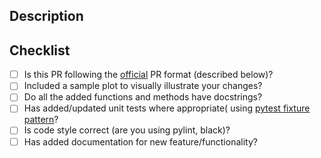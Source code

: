## Description
<!--
Thank you so much for your PR!  To help us review your contribution, please
consider the following points:

- The PR title should summarize the changes, for example "Add new group argument for the
  pair plot".  Avoid non-descriptive titles such as "Addresses issue #348". If your pull 
  request addresses an issue, please use the pull request title to describe 
  the issue and mention the issue number in the pull request description.

- The description should provide at least 1-2 sentences describing the pull request
  in detail (Why is this change required?  What problem does it solve?) and
  link to any relevant issues. If modifying a plot, render your plot to inspect for changes 
  and copy image in the pull request message on Github

- Please prefix the title of incomplete contributions with [WIP] (to indicate a work in 
  progress). WIPs may be useful to (1) indicate you are working on something to avoid 
  duplicated work, (2) request broad review of functionality or API, or (3) seek collaborators.
-->
<!-- Describe the need of new functionality in detail -->

<!-- Describe your changes in detail -->
<!-- If it fixes an open issue, please link to the issue here. -->

## Checklist
<!-- Feel free to remove check-list items aren't relevant to your change -->

- [ ] Is this PR following the [official](https://github.com/arviz-devs/arviz/blob/master/CONTRIBUTING.md#pull-request-checklist) 
      PR format (described below)?
- [ ] Included a sample plot to visually illustrate your changes?
- [ ] Do all the added functions and methods have docstrings?
- [ ] Has added/updated unit tests where appropriate( using [pytest fixture pattern](
      (https://docs.pytest.org/en/latest/fixture.html#fixture))?
- [ ] Is code style correct (are you using pylint, black)?
- [ ] Has added documentation for new feature/functionality?

<!--
Keep in mind the following points:

- Read contributing guidelines carefully before submitting the PR. It is available
  at https://github.com/arviz-devs/arviz/blob/master/CONTRIBUTING.md.
  
- If you are contributing fixes to docstrings, please pay attention to
  https://github.com/arviz-devs/arviz/blob/master/CONTRIBUTING.md#docstring-formatting.
  In particular, note the difference between using single backquotes, double backquotes, and
  asterisks in the markup.

We understand that PRs can sometimes be overwhelming, especially as the
reviews start coming in.  Please let us know if the reviews are unclear or
the recommended next step seems overly demanding, if you would like help in
addressing a reviewer's comments, or if you have been waiting too long to hear
back on your PR.
-->
